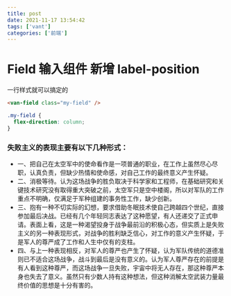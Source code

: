 ```yaml
---
title: post
date: 2021-11-17 13:54:42
tags: ['vant']
categories: ['前端']
---
```


# Field 输入组件 新增 label-position

一行样式就可以搞定的

```html
<van-field class="my-field" />
```

```css
.my-field {
  flex-direction: column;
}
```

### 失败主义的表现主要有以下几种形式：

- 一、把自己在太空军中的使命看作是一项普通的职业，在工作上虽然尽心尽职，认真负责，但缺少热情和使命感，对自己工作的最终意义产生怀疑。
- 二、消极等待。认为这场战争的胜负取决于科学家和工程师，在基础研究和关键技术研究没有取得重大突破之前，太空军只是空中楼阁，所以对军队的工作重点不明确，仅满足于军种组建的事务性工作，缺少创新。
- 三、抱有一种不切实际的幻想，要求借助冬眠技术使自己跨越四个世纪，直接参加最后决战。已经有几个年轻同志表达了这种愿望，有人还递交了正式申请。表面上看，这是一种渴望投身于战争最前沿的积极心态，但实质上是失败主义的另一种表现形式，对战争的胜利缺乏信心，对工作的意义产生怀疑，于是军人的尊严成了工作和人生中仅有的支柱。
- 四、与上一种表现相反，对军人的尊严也产生了怀疑，认为军队传统的道德准则已不适合这场战争，战斗到最后是没有意义的。认为军人尊严存在的前提是有人看到这种尊严，而这场战争一旦失败，宇宙中将无人存在，那这种尊严本身也失去了意义。虽然只有少数人持有这种想法，但这种消解太空武装力量最终价值的思想是十分有害的。
